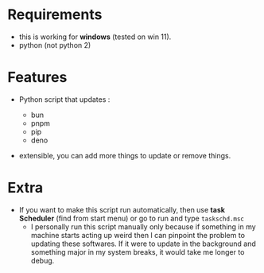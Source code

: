 # Requirements
- this is working for **windows** (tested on win 11). 
- python (not python 2)

# Features
- Python script that updates :
    - bun
    - pnpm
    - pip
    - deno

- extensible, you can add more things to update or remove things.

# Extra
- If you want to make this script run automatically, then use **task Scheduler** (find from start menu) or go to run and type `taskschd.msc`
    - I personally run this script manually only because if something in my machine starts acting up weird then I can pinpoint the problem to updating these softwares. If it were to update in the background and something major in my system breaks, it would take me longer to debug.